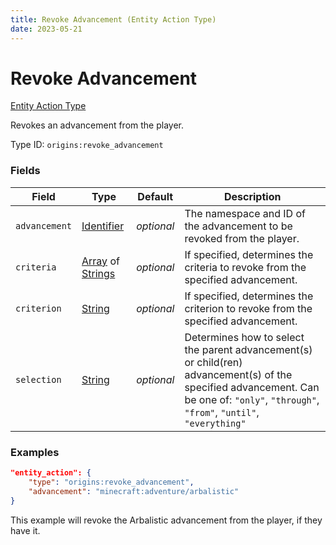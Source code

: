```yaml
---
title: Revoke Advancement (Entity Action Type)
date: 2023-05-21
---
```


# Revoke Advancement

[Entity Action Type](../entity_action_types.md)

Revokes an advancement from the player.

Type ID: `origins:revoke_advancement`


### Fields

Field | Type | Default | Description
------|------|---------|-------------
`advancement` | [Identifier](../data_types/identifier.md) | _optional_ | The namespace and ID of the advancement to be revoked from the player.
`criteria` | [Array](../data_types/array.md) of [Strings](../data_types/string.md) | _optional_ | If specified, determines the criteria to revoke from the specified advancement.
`criterion` | [String](../data_types/string.md) | _optional_ | If specified, determines the criterion to revoke from the specified advancement.
`selection` | [String](../data_types/string.md) | _optional_ | Determines how to select the parent advancement(s) or child(ren) advancement(s) of the specified advancement. Can be one of: `"only"`, `"through"`, `"from"`, `"until"`, `"everything"`



### Examples

```json
"entity_action": {
    "type": "origins:revoke_advancement",
    "advancement": "minecraft:adventure/arbalistic"
}
```

This example will revoke the Arbalistic advancement from the player, if they have it.
